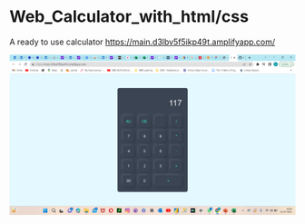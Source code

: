 # Web_Calculator_with_html/css
A ready to use calculator 
https://main.d3lbv5f5ikp49t.amplifyapp.com/

![image](https://github.com/Rajnikant21/Dev-Ops./blob/71af8f3f4b9cbde040ce742bc830e98118b36f9b/Web_Calculator_with_html-css/image.png)
